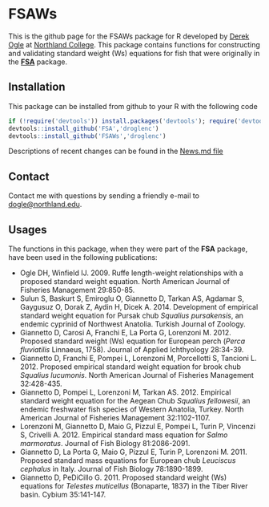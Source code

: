 FSAWs
=====

This is the github page for the FSAWs package for R developed by [Derek Ogle](http://droglenc.wordpress.com/) at [Northland College](http://www.northland.edu/).  This package contains functions for constructing and validating standard weight (Ws) equations for fish that were originally in the **[FSA](http://fishr.wordpress.com/fsa/)** package.  

## Installation
This package can be installed from github to your R with the following code

```r
if (!require('devtools')) install.packages('devtools'); require('devtools')
devtools::install_github('FSA','droglenc')
devtools::install_github('FSAWs','droglenc')
```

Descriptions of recent changes can be found in the [News.md file](https://github.com/droglenc/FSAWs/blob/master/NEWS.md)

## Contact
Contact me with questions by sending a friendly e-mail to <dogle@northland.edu>.

## Usages
The functions in this package, when they were part of the **FSA** package, have been used in the following publications:

* Ogle DH, Winfield IJ.  2009.  Ruffe length-weight relationships with a proposed standard weight equation.  North American Journal of Fisheries Management 29:850-85.
* Sulun S, Baskurt S, Emiroglu O, Giannetto D, Tarkan AS, Agdamar S, Gaygusuz O,  Dorak Z, Aydin H, Dicek A.  2014.  Development of empirical standard weight equation for Pursak chub _Squalius pursakensis_, an endemic cyprinid of Northwest Anatolia.  Turkish Journal of Zoology.
* Giannetto D, Carosi A, Franchi E, La Porta G, Lorenzoni M. 2012. Proposed standard weight (Ws) equation for European perch (_Perca fluviatilis_ Linnaeus, 1758). Journal of Applied Ichthyology 28:34-39.
* Giannetto D, Franchi E, Pompei L, Lorenzoni M, Porcellotti S, Tancioni L. 2012. Proposed empirical standard weight equation for brook chub _Squalius lucumonis_. North American Journal of Fisheries Management 32:428-435.
* Giannetto D, Pompei L, Lorenzoni M, Tarkan AS. 2012. Empirical standard weight equation for the Aegean Chub _Squalius fellowesii_, an endemic freshwater fish species of Western Anatolia, Turkey.  North American Journal of Fisheries Management 32:1102-1107. 
* Lorenzoni M, Giannetto D, Maio G, Pizzul E, Pompei L, Turin P, Vincenzi S, Crivelli A. 2012. Empirical standard mass equation for _Salmo marmoratus_. Journal of Fish Biology  81:2086-2091. 
* Giannetto D, La Porta G, Maio G, Pizzul E, Turin P, Lorenzoni M. 2011. Proposed standard mass equations for European chub _Leuciscus cephalus_ in Italy. Journal of Fish Biology 78:1890-1899.
* Giannetto D, PeDiCillo G. 2011. Proposed standard weight (Ws) equations for _Telestes muticellus_ (Bonaparte, 1837) in the Tiber River basin.  Cybium 35:141-147.

